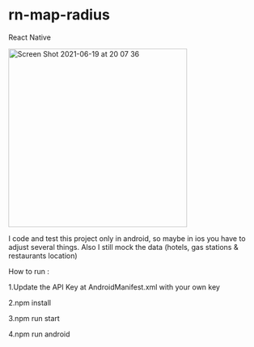 # rn-map-radius

React Native

<img width="353" alt="Screen Shot 2021-06-19 at 20 07 36" src="https://user-images.githubusercontent.com/25153150/122643442-0eb54080-d13a-11eb-9ff5-d1dc307db238.png">

I code and test this project only in android, so maybe in ios you have to adjust several things. Also I still mock the data (hotels, gas stations & restaurants location)

How to run : 

1.Update the API Key at AndroidManifest.xml with your own key

2.npm install

3.npm run start

4.npm run android





